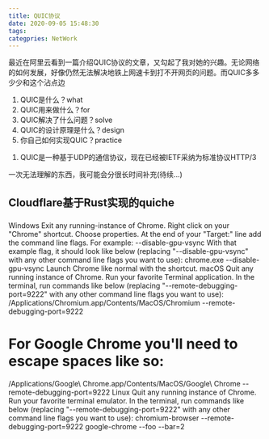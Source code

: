 ```yaml
---
title: QUIC协议
date: 2020-09-05 15:48:30
tags:
categpries: NetWork
---
```

最近在阿里云看到一篇介绍QUIC协议的文章，又勾起了我对她的兴趣。无论网络的如何发展，好像仍然无法解决地铁上网速卡到打不开网页的问题。而QUIC多多少少和这个沾点边

1. QUIC是什么？what
2. QUIC用来做什么？for
3. QUIC解决了什么问题？solve
4. QUIC的设计原理是什么？design
5. 你自己如何实现QUIC？practice

1) QUIC是一种基于UDP的通信协议，现在已经被IETF采纳为标准协议HTTP/3

<!-- more -->
一次无法理解的东西，我可能会分很长时间补充(待续...)





## Cloudflare基于Rust实现的quiche



### 
Windows
Exit any running-instance of Chrome.
Right click on your "Chrome" shortcut.
Choose properties.
At the end of your "Target:" line add the command line flags. For example:
--disable-gpu-vsync
With that example flag, it should look like below (replacing "--disable-gpu-vsync" with any other command line flags you want to use):
chrome.exe --disable-gpu-vsync
Launch Chrome like normal with the shortcut.
macOS
Quit any running instance of Chrome.
Run your favorite Terminal application.
In the terminal, run commands like below (replacing "--remote-debugging-port=9222" with any other command line flags you want to use):
/Applications/Chromium.app/Contents/MacOS/Chromium --remote-debugging-port=9222

# For Google Chrome you'll need to escape spaces like so:
/Applications/Google\ Chrome.app/Contents/MacOS/Google\ Chrome --remote-debugging-port=9222
Linux
Quit any running instance of Chrome.
Run your favorite terminal emulator.
In the terminal, run commands like below (replacing "--remote-debugging-port=9222" with any other command line flags you want to use):
chromium-browser --remote-debugging-port=9222
google-chrome --foo --bar=2
